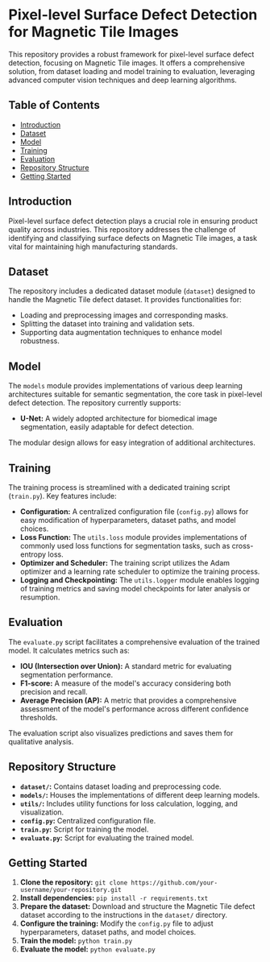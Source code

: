 # Pixel-level Surface Defect Detection for Magnetic Tile Images

This repository provides a robust framework for pixel-level surface defect detection, focusing on Magnetic Tile images. It offers a comprehensive solution, from dataset loading and model training to evaluation, leveraging advanced computer vision techniques and deep learning algorithms.

## Table of Contents

- [Introduction](#introduction)
- [Dataset](#dataset)
- [Model](#model)
- [Training](#training)
- [Evaluation](#evaluation)
- [Repository Structure](#repository-structure)
- [Getting Started](#getting-started)

## Introduction

Pixel-level surface defect detection plays a crucial role in ensuring product quality across industries. This repository addresses the challenge of identifying and classifying surface defects on Magnetic Tile images, a task vital for maintaining high manufacturing standards.

## Dataset

The repository includes a dedicated dataset module (`dataset`) designed to handle the Magnetic Tile defect dataset. It provides functionalities for:

- Loading and preprocessing images and corresponding masks.
- Splitting the dataset into training and validation sets.
- Supporting data augmentation techniques to enhance model robustness.

## Model

The `models` module provides implementations of various deep learning architectures suitable for semantic segmentation, the core task in pixel-level defect detection. The repository currently supports:

- **U-Net:** A widely adopted architecture for biomedical image segmentation, easily adaptable for defect detection.

The modular design allows for easy integration of additional architectures.

## Training

The training process is streamlined with a dedicated training script (`train.py`). Key features include:

- **Configuration:** A centralized configuration file (`config.py`) allows for easy modification of hyperparameters, dataset paths, and model choices.
- **Loss Function:** The `utils.loss` module provides implementations of commonly used loss functions for segmentation tasks, such as cross-entropy loss.
- **Optimizer and Scheduler:** The training script utilizes the Adam optimizer and a learning rate scheduler to optimize the training process.
- **Logging and Checkpointing:** The `utils.logger` module enables logging of training metrics and saving model checkpoints for later analysis or resumption.

## Evaluation

The `evaluate.py` script facilitates a comprehensive evaluation of the trained model. It calculates metrics such as:

- **IOU (Intersection over Union):** A standard metric for evaluating segmentation performance.
- **F1-score:**  A measure of the model's accuracy considering both precision and recall.
- **Average Precision (AP):** A metric that provides a comprehensive assessment of the model's performance across different confidence thresholds.

The evaluation script also visualizes predictions and saves them for qualitative analysis.

## Repository Structure
- **`dataset/`:** Contains dataset loading and preprocessing code.
- **`models/`:**  Houses the implementations of different deep learning models.
- **`utils/`:**  Includes utility functions for loss calculation, logging, and visualization.
- **`config.py`:**  Centralized configuration file.
- **`train.py`:**  Script for training the model.
- **`evaluate.py`:**  Script for evaluating the trained model.

## Getting Started

1. **Clone the repository:** `git clone https://github.com/your-username/your-repository.git`
2. **Install dependencies:** `pip install -r requirements.txt`
3. **Prepare the dataset:** Download and structure the Magnetic Tile defect dataset according to the instructions in the `dataset/` directory.
4. **Configure the training:** Modify the `config.py` file to adjust hyperparameters, dataset paths, and model choices.
5. **Train the model:** `python train.py`
6. **Evaluate the model:** `python evaluate.py`
